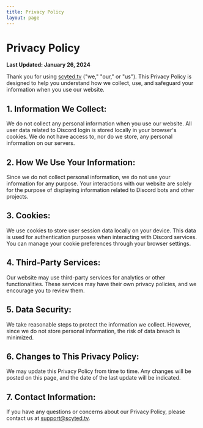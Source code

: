 ```yaml
---
title: Privacy Policy
layout: page
---
```


# Privacy Policy

**Last Updated: January 26, 2024**

Thank you for using [scyted.tv](https://www.scyted.tv/) ("we," "our," or "us"). This Privacy Policy is designed to help you understand how we collect, use, and safeguard your information when you use our website.

## 1. Information We Collect:

We do not collect any personal information when you use our website. All user data related to Discord login is stored locally in your browser's cookies. We do not have access to, nor do we store, any personal information on our servers.

## 2. How We Use Your Information:

Since we do not collect personal information, we do not use your information for any purpose. Your interactions with our website are solely for the purpose of displaying information related to Discord bots and other projects.

## 3. Cookies:

We use cookies to store user session data locally on your device. This data is used for authentication purposes when interacting with Discord services. You can manage your cookie preferences through your browser settings.

## 4. Third-Party Services:

Our website may use third-party services for analytics or other functionalities. These services may have their own privacy policies, and we encourage you to review them.

## 5. Data Security:

We take reasonable steps to protect the information we collect. However, since we do not store personal information, the risk of data breach is minimized.

## 6. Changes to This Privacy Policy:

We may update this Privacy Policy from time to time. Any changes will be posted on this page, and the date of the last update will be indicated.

## 7. Contact Information:

If you have any questions or concerns about our Privacy Policy, please contact us at [support@scyted.tv](mailto:support@scyted.tv).